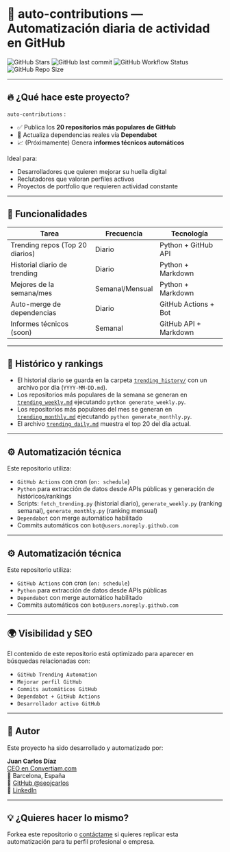 # 🧠 auto-contributions — Automatización diaria de actividad en GitHub

![GitHub Stars](https://img.shields.io/github/stars/seojcarlos/auto-contributions?style=social)
![GitHub last commit](https://img.shields.io/github/last-commit/seojcarlos/auto-contributions)
![GitHub Workflow Status](https://img.shields.io/github/actions/workflow/status/seojcarlos/auto-contributions/daily_trending.yml?label=Actualización%20Diaria)
![GitHub Repo Size](https://img.shields.io/github/repo-size/seojcarlos/auto-contributions)



---

## 🔥 ¿Qué hace este proyecto?

`auto-contributions` :

- ✅ Publica los **20 repositorios más populares de GitHub**
- 🔁 Actualiza dependencias reales vía **Dependabot**
- 📈 (Próximamente) Genera **informes técnicos automáticos**

Ideal para:
- Desarrolladores que quieren mejorar su huella digital
- Reclutadores que valoran perfiles activos
- Proyectos de portfolio que requieren actividad constante

---

## 🧠 Funcionalidades

| Tarea                              | Frecuencia | Tecnología             |
|-----------------------------------|------------|------------------------|
| Trending repos (Top 20 diarios)   | Diario     | Python + GitHub API    |
| Historial diario de trending      | Diario     | Python + Markdown      |
| Mejores de la semana/mes          | Semanal/Mensual | Python + Markdown  |
| Auto-merge de dependencias        | Diario     | GitHub Actions + Bot   |
| Informes técnicos (soon)          | Semanal    | GitHub API + Markdown  |

---

## 📅 Histórico y rankings

- El historial diario se guarda en la carpeta [`trending_history/`](./trending_history/) con un archivo por día (`YYYY-MM-DD.md`).
- Los repositorios más populares de la semana se generan en [`trending_weekly.md`](./trending_weekly.md) ejecutando `python generate_weekly.py`.
- Los repositorios más populares del mes se generan en [`trending_monthly.md`](./trending_monthly.md) ejecutando `python generate_monthly.py`.
- El archivo [`trending_daily.md`](./trending_daily.md) muestra el top 20 del día actual.

---

## ⚙️ Automatización técnica

Este repositorio utiliza:
- `GitHub Actions` con cron (`on: schedule`)
- `Python` para extracción de datos desde APIs públicas y generación de históricos/rankings
- Scripts: `fetch_trending.py` (historial diario), `generate_weekly.py` (ranking semanal), `generate_monthly.py` (ranking mensual)
- `Dependabot` con merge automático habilitado
- Commits automáticos con `bot@users.noreply.github.com`

---

## ⚙️ Automatización técnica

Este repositorio utiliza:
- `GitHub Actions` con cron (`on: schedule`)
- `Python` para extracción de datos desde APIs públicas
- `Dependabot` con merge automático habilitado
- Commits automáticos con `bot@users.noreply.github.com`

---

## 🌍 Visibilidad y SEO

El contenido de este repositorio está optimizado para aparecer en búsquedas relacionadas con:

- `GitHub Trending Automation`
- `Mejorar perfil GitHub`
- `Commits automáticos GitHub`
- `Dependabot + GitHub Actions`
- `Desarrollador activo GitHub`

---

## 🙌 Autor

Este proyecto ha sido desarrollado y automatizado por:

**Juan Carlos Díaz**  
[CEO en Convertiam.com](https://www.convertiam.com)  
📍 Barcelona, España  
🔗 [GitHub @seojcarlos](https://github.com/seojcarlos)  
🔗 [LinkedIn](https://www.linkedin.com/in/juan-carlos-diaz-seo)

---

## 💡 ¿Quieres hacer lo mismo?

Forkea este repositorio o [contáctame](mailto:juan@convertiam.com) si quieres replicar esta automatización para tu perfil profesional o empresa.
